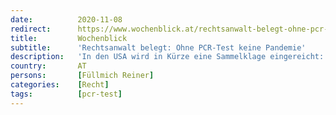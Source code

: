 ```yaml
---
date:          2020-11-08
redirect:      https://www.wochenblick.at/rechtsanwalt-belegt-ohne-pcr-test-keine-pandemie/
title:         Wochenblick
subtitle:      'Rechtsanwalt belegt: Ohne PCR-Test keine Pandemie'
description:   'In den USA wird in Kürze eine Sammelklage eingereicht: Denn die PCR-Tests sind für die Diagnostik nie zugelassen worden.'
country:       AT
persons:       [Füllmich Reiner]
categories:    [Recht]
tags:          [pcr-test]
---
```

